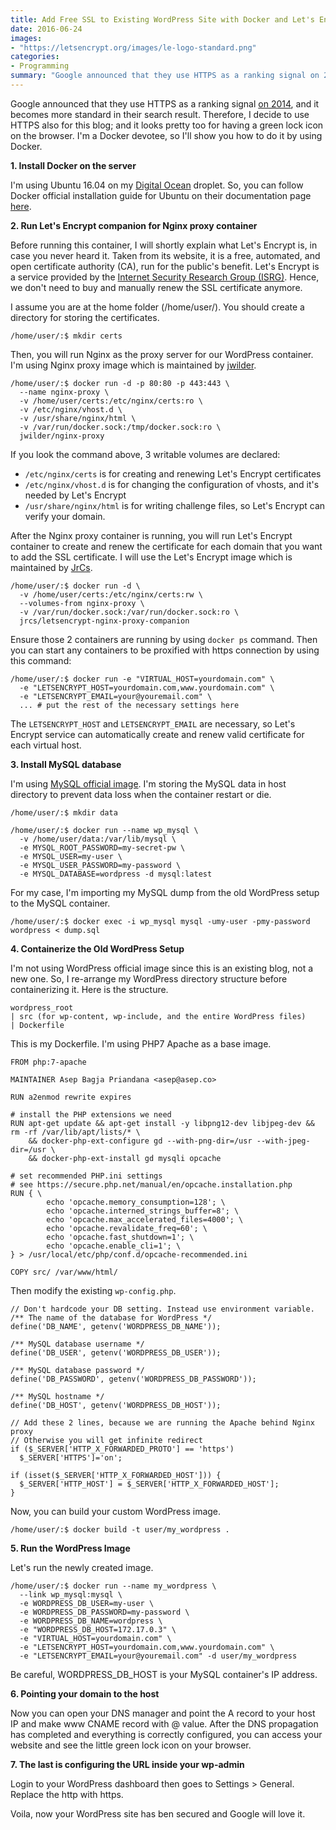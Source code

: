 ```yaml
---
title: Add Free SSL to Existing WordPress Site with Docker and Let's Encrypt
date: 2016-06-24
images:
- "https://letsencrypt.org/images/le-logo-standard.png"
categories:
- Programming
summary: "Google announced that they use HTTPS as a ranking signal on 2014, and it becomes more standard in their search result"
---
```


Google announced that they use HTTPS as a ranking signal [on 2014](https://webmasters.googleblog.com/2014/08/https-as-ranking-signal.html), and it becomes more standard in their search result. Therefore, I decide to use HTTPS also for this blog; and it looks pretty too for having a green lock icon on the browser. I'm a Docker devotee, so I'll show you how to do it by using Docker.

**1. Install Docker on the server**

I'm using Ubuntu 16.04 on my [Digital Ocean](https://m.do.co/c/603d8d4e7ded) droplet. So, you can follow Docker official installation guide for Ubuntu on their documentation page [here](https://docs.docker.com/engine/installation/linux/ubuntulinux/).

**2. Run Let's Encrypt companion for Nginx proxy container**

Before running this container, I will shortly explain what Let's Encrypt is, in case you never heard it. Taken from its website, it is a free, automated, and open certificate authority (CA), run for the public's benefit. Let's Encrypt is a service provided by the [Internet Security Research Group (ISRG)](https://letsencrypt.org/isrg/). Hence, we don't need to buy and manually renew the SSL certificate anymore.

I assume you are at the home folder (/home/user/). You should create a directory for storing the certificates.

```
/home/user/:$ mkdir certs
```

Then, you will run Nginx as the proxy server for our WordPress container. I'm using Nginx proxy image which is maintained by [jwilder](https://github.com/jwilder/nginx-proxy).

```
/home/user/:$ docker run -d -p 80:80 -p 443:443 \
  --name nginx-proxy \
  -v /home/user/certs:/etc/nginx/certs:ro \
  -v /etc/nginx/vhost.d \
  -v /usr/share/nginx/html \
  -v /var/run/docker.sock:/tmp/docker.sock:ro \
  jwilder/nginx-proxy
```

If you look the command above, 3 writable volumes are declared:

*   `/etc/nginx/certs` is for creating and renewing Let's Encrypt certificates
*   `/etc/nginx/vhost.d` is for changing the configuration of vhosts, and it's needed by Let's Encrypt
*   `/usr/share/nginx/html` is for writing challenge files, so Let's Encrypt can verify your domain.

After the Nginx proxy container is running, you will run Let's Encrypt container to create and renew the certificate for each domain that you want to add the SSL certificate. I will use the Let's Encrypt image which is maintained by [JrCs](https://github.com/JrCs/docker-letsencrypt-nginx-proxy-companion).

```
/home/user/:$ docker run -d \
  -v /home/user/certs:/etc/nginx/certs:rw \
  --volumes-from nginx-proxy \
  -v /var/run/docker.sock:/var/run/docker.sock:ro \
  jrcs/letsencrypt-nginx-proxy-companion
```

Ensure those 2 containers are running by using `docker ps` command. Then you can start any containers to be proxified with https connection by using this command:

```
/home/user/:$ docker run -e "VIRTUAL_HOST=yourdomain.com" \
  -e "LETSENCRYPT_HOST=yourdomain.com,www.yourdomain.com" \
  -e "LETSENCRYPT_EMAIL=your@youremail.com" \
  ... # put the rest of the necessary settings here
```

The `LETSENCRYPT_HOST` and `LETSENCRYPT_EMAIL` are necessary, so Let's Encrypt service can automatically create and renew valid certificate for each virtual host.

**3. Install MySQL database**

I'm using [MySQL official image](https://hub.docker.com/_/mysql/). I'm storing the MySQL data in host directory to prevent data loss when the container restart or die.

```
/home/user/:$ mkdir data

/home/user/:$ docker run --name wp_mysql \
  -v /home/user/data:/var/lib/mysql \
  -e MYSQL_ROOT_PASSWORD=my-secret-pw \
  -e MYSQL_USER=my-user \
  -e MYSQL_USER_PASSWORD=my-password \
  -e MYSQL_DATABASE=wordpress -d mysql:latest
```

For my case, I'm importing my MySQL dump from the old WordPress setup to the MySQL container.

```
/home/user/:$ docker exec -i wp_mysql mysql -umy-user -pmy-password wordpress < dump.sql
```

**4. Containerize the Old WordPress Setup**

I'm not using WordPress official image since this is an existing blog, not a new one. So, I re-arrange my WordPress directory structure before containerizing it. Here is the structure.

```
wordpress_root
| src (for wp-content, wp-include, and the entire WordPress files)
| Dockerfile
```

This is my Dockerfile. I'm using PHP7 Apache as a base image.

```
FROM php:7-apache

MAINTAINER Asep Bagja Priandana <asep@asep.co>

RUN a2enmod rewrite expires

# install the PHP extensions we need
RUN apt-get update && apt-get install -y libpng12-dev libjpeg-dev && rm -rf /var/lib/apt/lists/* \
	&& docker-php-ext-configure gd --with-png-dir=/usr --with-jpeg-dir=/usr \
	&& docker-php-ext-install gd mysqli opcache

# set recommended PHP.ini settings
# see https://secure.php.net/manual/en/opcache.installation.php
RUN { \
		echo 'opcache.memory_consumption=128'; \
		echo 'opcache.interned_strings_buffer=8'; \
		echo 'opcache.max_accelerated_files=4000'; \
		echo 'opcache.revalidate_freq=60'; \
		echo 'opcache.fast_shutdown=1'; \
		echo 'opcache.enable_cli=1'; \
} > /usr/local/etc/php/conf.d/opcache-recommended.ini

COPY src/ /var/www/html/
```

Then modify the existing `wp-config.php`.

```
// Don't hardcode your DB setting. Instead use environment variable.
/** The name of the database for WordPress */
define('DB_NAME', getenv('WORDPRESS_DB_NAME'));

/** MySQL database username */
define('DB_USER', getenv('WORDPRESS_DB_USER'));

/** MySQL database password */
define('DB_PASSWORD', getenv('WORDPRESS_DB_PASSWORD'));

/** MySQL hostname */
define('DB_HOST', getenv('WORDPRESS_DB_HOST'));

// Add these 2 lines, because we are running the Apache behind Nginx proxy
// Otherwise you will get infinite redirect
if ($_SERVER['HTTP_X_FORWARDED_PROTO'] == 'https')
  $_SERVER['HTTPS']='on';

if (isset($_SERVER['HTTP_X_FORWARDED_HOST'])) {
  $_SERVER['HTTP_HOST'] = $_SERVER['HTTP_X_FORWARDED_HOST'];
}
```

Now, you can build your custom WordPress image.

```
/home/user/:$ docker build -t user/my_wordpress .
```

**5. Run the WordPress Image**

Let's run the newly created image.

```
/home/user/:$ docker run --name my_wordpress \
  --link wp_mysql:mysql \
  -e WORDPRESS_DB_USER=my-user \
  -e WORDPRESS_DB_PASSWORD=my-password \
  -e WORDPRESS_DB_NAME=wordpress \
  -e "WORDPRESS_DB_HOST=172.17.0.3" \
  -e "VIRTUAL_HOST=yourdomain.com" \
  -e "LETSENCRYPT_HOST=yourdomain.com,www.yourdomain.com" \
  -e "LETSENCRYPT_EMAIL=your@youremail.com" -d user/my_wordpress
```

Be careful, WORDPRESS_DB_HOST is your MySQL container's IP address.

**6. Pointing your domain to the host**

Now you can open your DNS manager and point the A record to your host IP and make www CNAME record with @ value. After the DNS propagation has completed and everything is correctly configured, you can access your website and see the little green lock icon on your browser.

**7. The last is configuring the URL inside your wp-admin**

Login to your WordPress dashboard then goes to Settings > General. Replace the http with https.

Voila, now your WordPress site has ben secured and Google will love it.

